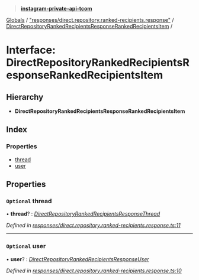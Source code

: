 > **[instagram-private-api-tcom](../README.md)**

[Globals](../README.md) / ["responses/direct.repository.ranked-recipients.response"](../modules/_responses_direct_repository_ranked_recipients_response_.md) / [DirectRepositoryRankedRecipientsResponseRankedRecipientsItem](_responses_direct_repository_ranked_recipients_response_.directrepositoryrankedrecipientsresponserankedrecipientsitem.md) /

# Interface: DirectRepositoryRankedRecipientsResponseRankedRecipientsItem

## Hierarchy

* **DirectRepositoryRankedRecipientsResponseRankedRecipientsItem**

## Index

### Properties

* [thread](_responses_direct_repository_ranked_recipients_response_.directrepositoryrankedrecipientsresponserankedrecipientsitem.md#optional-thread)
* [user](_responses_direct_repository_ranked_recipients_response_.directrepositoryrankedrecipientsresponserankedrecipientsitem.md#optional-user)

## Properties

### `Optional` thread

• **thread**? : *[DirectRepositoryRankedRecipientsResponseThread](_responses_direct_repository_ranked_recipients_response_.directrepositoryrankedrecipientsresponsethread.md)*

*Defined in [responses/direct.repository.ranked-recipients.response.ts:11](https://github.com/cuonglnhust/instagram-private-api-tcom/blob/3e16058/src/responses/direct.repository.ranked-recipients.response.ts#L11)*

___

### `Optional` user

• **user**? : *[DirectRepositoryRankedRecipientsResponseUser](_responses_direct_repository_ranked_recipients_response_.directrepositoryrankedrecipientsresponseuser.md)*

*Defined in [responses/direct.repository.ranked-recipients.response.ts:10](https://github.com/cuonglnhust/instagram-private-api-tcom/blob/3e16058/src/responses/direct.repository.ranked-recipients.response.ts#L10)*